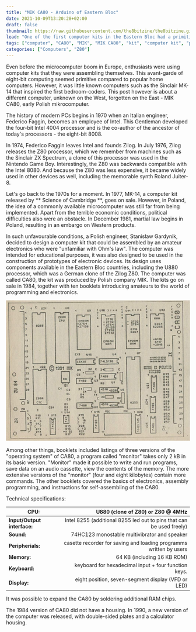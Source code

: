 ```yaml
---
title: "MIK CA80 - Arduino of Eastern Bloc"
date: 2021-10-09T13:20:28+02:00
draft: false
thumbnail: https://raw.githubusercontent.com/the8bitzine/the8bitzine.github.io/media/media/2021/MIK_CA80_cropped.jpg
lead: "One of the first computer kits in the Eastern Bloc had a primitive calculator display and a minimalist keyboard that allowed hexadecimal entry."
tags: ["computer", "CA80", "MIK", "MIK CA80", "kit", "computer kit", "polish computer kit"]
categories: ["Computers", "Z80"]
---
```


Even before the microcomputer boom in Europe, enthusiasts were using computer kits that they were assembling themselves. This avant-garde of eight-bit computing seemed primitive compared to popular home computers. However, it was little known computers such as the Sinclair MK-14 that inspired the first bedroom-coders. This post however is about a different computer, unknown on the West, forgotten on the East - MIK CA80, early Polish mikrocomputer.  
  
The history of modern PCs begins in 1970 when an Italian engineer, Federico Faggin, becomes an employee of Intel. This Gentleman developed the four-bit Intel 4004 processor and is the co-author of the ancestor of today's processors - the eight-bit 8008.  
  
In 1974, Federico Faggin leaves Intel and founds Zilog. In July 1976, Zilog releases the Z80 processor, which we remember from machines such as the Sinclair ZX Spectrum, a clone of this processor was used in the Nintendo Game Boy. Interestingly, the Z80 was backwards compatible with the Intel 8080. And because the Z80 was less expensive, it became widely used in other devices as well, including the memorable synth Roland Juiter-8.  
  
Let's go back to the 1970s for a moment. In 1977, MK-14, a computer kit released by ** Science of Cambridge **, goes on sale. However, in Poland, the idea of a commonly available microcomputer was still far from being implemented. Apart from the terrible economic conditions, political difficulties also were an obstacle. In December 1981, martial law begins in Poland, resulting in an embargo on Western products.

In such unfavourable conditions, a Polish engineer, Stanisław Gardynik, decided to design a computer kit that could be assembled by an amateur electronics who were "unfamiliar with Ohm's law". The computer was  intended for educational purposes, it was also designed to be used in the construction of prototypes of electronic devices. Its design uses components available in the Eastern Bloc countries, including the U880 processor, which was a German clone of the Zilog Z80. The computer was called CA80, the kit was produced by Polish company MIK. The kits go on sale in 1984, together with ten booklets introducing amateurs to the world of programming and electronics.  

<img src="https://raw.githubusercontent.com/the8bitzine/the8bitzine.github.io/media/media/2021/ca80_diagram.jpg" alt="MIK CA80 version 1991 diagram" class="post_img_center">  
  
Among other things, booklets included listings of three versions of the "operating system" of CA80, a program called "monitor" takes only 2 kB in its basic version. "Monitor" made it possible to write and run programs, save data on an audio cassette, view the contents of the memory. The more extensive versions of the "monitor" (four and eight kilobytes) contain more commands. The other booklets covered the basics of electronics, assembly programming, and instructions for self-assembling of the CA80.  
  
Technical specifications:  

| **CPU:** | U880 (clone of Z80) or Z80 @ 4MHz |  
------------ | -----------: |
**Input/Output interface:** | Intel 8255 (additional 8255 led out to pins that can be used freely) |
**Sound:** | 74HC123 monostable multivibrator and speaker |
**Peripherials:** | casette recorder for saving and loading programms written by users |
**Memory:** | 64 KB (including 16 KB ROM) |
**Keyboard:** | keyboard for hexadecimal input + four function keys. |
**Display:** | eight position, seven-segment display (VFD or LED) |
  
It was possible to expand the CA80 by soldering additional RAM chips.  
  
The 1984 version of CA80 did not have a housing. In 1990, a new version of the computer was released, with double-sided plates and a calculator housing.
